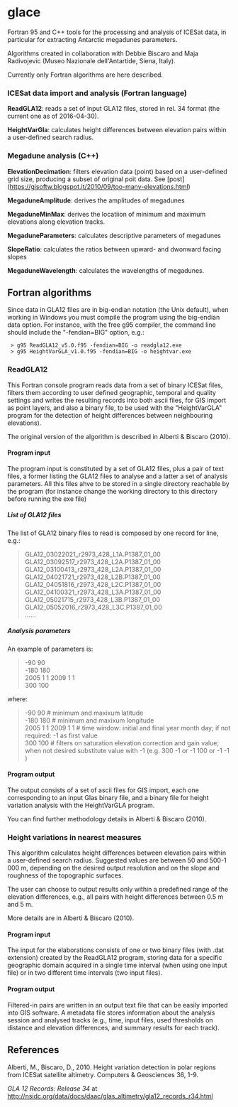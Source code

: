 # glace

Fortran 95 and C++ tools for the processing and analysis of ICESat data, in particular for extracting Antarctic megadunes parameters.

Algorithms created in collaboration with Debbie Biscaro and Maja Radivojevic (Museo Nazionale dell'Antartide, Siena, Italy).

Currently only Fortran algorithms are here described.



### ICESat data import and analysis (Fortran language)

**ReadGLA12**: reads a set of input GLA12 files, stored in rel. 34 format (the current one as of 2016-04-30).

**HeightVarGla**: calculates height differences between elevation pairs within a user-defined search radius. 


### Megadune analysis (C++)

**ElevationDecimation**: filters elevation data (point) based on a user-defined grid size, producing a subset of original poit data. See [post] (https://gisoftw.blogspot.it/2010/09/too-many-elevations.html)

**MegaduneAmplitude**: derives the amplitudes of megadunes

**MegaduneMinMax**: derives the locatiion of minimum and maximum elevations along elevation tracks.

**MegaduneParameters**: calculates descriptive parameters of megadunes

**SlopeRatio**: calculates the ratios between upward- and dwonward facing slopes

**MegaduneWavelength**: calculates the wavelengths of megadunes.



## Fortran algorithms 

Since data in GLA12 files are in big-endian notation (the Unix default), when working in Windows you must compile the program using the big-endian data option. 
For instance, with the free g95 compiler, the command line should include the "-fendian=BIG" option, e.g.: 

```
 > g95 ReadGLA12_v5.0.f95 -fendian=BIG -o readgla12.exe
 > g95 HeightVarGLA_v1.0.f95 -fendian=BIG -o heightvar.exe
```

### ReadGLA12

This Fortran console program reads data from a set of binary ICESat files, filters them according to user defined geographic, temporal and quality settings and writes the resulting records into both ascii files, for GIS import as point layers, and also a binary file, to be used with the "HeightVarGLA" program for the detection of height differences between neighbouring elevations).

The original version of the algorithm is described in Alberti & Biscaro (2010).

#### Program input

The program input is constituted by a set of GLA12 files, plus a pair of text files, a former listing the GLA12 files to analyse and a latter a set of analysis parameters. All this files ahve to be stored in a single directory reachable by the program (for instance change the working directory to this directory before running the exe file)

##### List of GLA12 files

The list of GLA12 binary files to read is composed by one record for line, e.g.: 

> GLA12_03022021_r2973_428_L1A.P1387_01_00 
> GLA12_03092517_r2973_428_L2A.P1387_01_00 
> GLA12_03100413_r2973_428_L2A.P1387_01_00 
> GLA12_04021721_r2973_428_L2B.P1387_01_00 
> GLA12_04051816_r2973_428_L2C.P1387_01_00 
> GLA12_04100321_r2973_428_L3A.P1387_01_00 
> GLA12_05021715_r2973_428_L3B.P1387_01_00 
> GLA12_05052016_r2973_428_L3C.P1387_01_00  
> ......


##### Analysis parameters

An example of parameters is:

> -90 90  
> -180 180  
> 2005 1 1 2009 1 1  
> 300 100  

where: 

> -90 90 # minimum and maxixum latitude  
> -180 180 # minimum and maxixum longitude  
> 2005 1 1 2009 1 1 # time window: initial and final year month day; if not required: -1 as first value  
> 300 100 # filters on saturation elevation correction and gain value; when not desired substitute value with -1 (e.g. 300 -1 or -1 100 or -1 -1 )   


#### Program output

The output consists of a set of ascii files for GIS import, each one corresponding to an input Glas binary file, and a binary file for height variation analysis with the HeightVarGLA program. 

You can find further methodology details in Alberti & Biscaro (2010).

### Height variations in nearest measures

This algorithm calculates height differences between elevation pairs within a user-defined search radius. Suggested values are between 50 and 500-1 000 m, depending on the desired output resolution and on the slope and roughness of the topographic surfaces.

The user can choose to output results only within a predefined range of the elevation differences, e.g., all pairs with height differences between 0.5 m and 5 m. 

More details are in Alberti & Biscaro (2010).

#### Program input	
			
The input for the elaborations consists of one or two binary files (with .dat extension) created by the ReadGLA12 program, storing data for a specific geographic domain acquired in a single time interval (when using one input file) or in two different time intervals (two input files). 

#### Program output	

Filtered-in pairs are written in an output text file that can be easily imported into GIS software. A metadata file stores information about the analysis session and analysed tracks (e.g., time, input files, used thresholds on distance and elevation differences, and summary results for each track). 

## References

Alberti, M., Biscaro, D., 2010. Height variation detection in polar regions from ICESat satellite altimetry. Computers & Geosciences 36, 1-9.

<i>GLA 12 Records: Release 34</i> at <a href="http://nsidc.org/data/docs/daac/glas_altimetry/gla12_records_r34.html">http://nsidc.org/data/docs/daac/glas_altimetry/gla12_records_r34.html</a>

